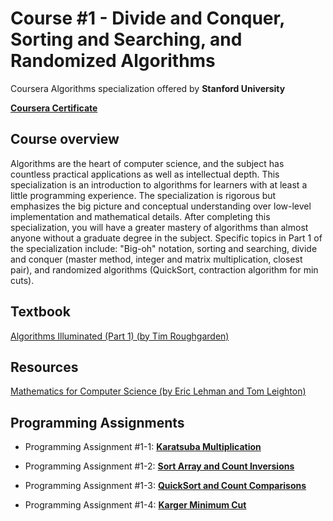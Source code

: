 # Course #1 - Divide and Conquer, Sorting and Searching, and Randomized Algorithms
Coursera Algorithms specialization offered by **Stanford University**

[**Coursera Certificate**](https://www.coursera.org/account/accomplishments/verify/JNTG8MVP5J8B)

## Course overview
Algorithms are the heart of computer science, and the subject has countless practical applications as well as intellectual depth. This specialization is an introduction to algorithms for learners with at least a little programming experience. The specialization is rigorous but emphasizes the big picture and conceptual understanding over low-level implementation and mathematical details. After completing this specialization, you will have a greater mastery of algorithms than almost anyone without a graduate degree in the subject. Specific topics in Part 1 of the specialization include: "Big-oh" notation, sorting and searching, divide and conquer (master method, integer and matrix multiplication, closest pair), and randomized algorithms (QuickSort, contraction algorithm for min cuts).

## Textbook
[Algorithms Illuminated (Part 1) (by Tim Roughgarden)](https://www.amazon.com/dp/0999282905)

## Resources
[Mathematics for Computer Science (by Eric Lehman and Tom Leighton)](https://www.cs.princeton.edu/courses/archive/fall06/cos341/handouts/mathcs.pdf)

## Programming Assignments

* Programming Assignment #1-1: [**Karatsuba Multiplication**](https://github.com/zhukaijun0629/Coursera_Algorithms/tree/main/Course%20%231/PA%20%231-1)

* Programming Assignment #1-2: [**Sort Array and Count Inversions**](https://github.com/zhukaijun0629/Coursera_Algorithms/tree/main/Course%20%231/PA%20%231-2)

* Programming Assignment #1-3: [**QuickSort and Count Comparisons**](https://github.com/zhukaijun0629/Coursera_Algorithms/tree/main/Course%20%231/PA%20%231-3)

* Programming Assignment #1-4: [**Karger Minimum Cut**](https://github.com/zhukaijun0629/Coursera_Algorithms/tree/main/Course%20%231/PA%20%231-4)
